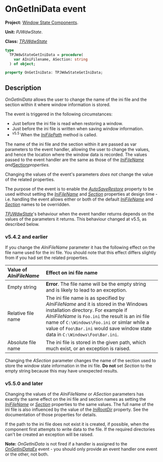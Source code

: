 # OnGetIniData event #

**Project:** [Window State Components](WindowStateComponents.md).

**Unit:** _PJWdwState_.

**Class:** _[TPJWdwState](TPJWdwState.md)_

```pascal
type
  TPJWdwStateGetIniData = procedure(
    var AIniFilename, ASection: string
  ) of object;

property OnGetIniData: TPJWdwStateGetIniData;
```

## Description ##

_OnGetIniData_ allows the user to change the name of the ini file and the section within it where window information is stored.

The event is triggered in the following circumstances:

  * Just before the ini file is read when restoring a window.
  * Just before the ini file is written when saving window information.
  * <sup>v5.5</sup> When the _[IniFilePath](TPJWdwStateIniFilePath.md)_ method is called.

The name of the ini file and the section within it are passed as var parameters to the event handler, allowing the user to change the values, and hence the location where the window data is recorded.  The values passed to the event handler are the same as those of the _[IniFileName](TPJWdwStateIniFileName.md) and_[Section](TPJWdwStateSection.md)_properties._

Changing the values of the event's parameters _does not_ change the value of the related properties.

The purpose of the event is to enable the _[AutoSaveRestore](TPJCustomWdwStateAutoSaveRestore.md)_ property to be used without setting the _[IniFileName](TPJWdwStateIniFileName.md)_ and _[Section](TPJWdwStateSection.md)_ properties at design time - i.e. handling the event allows either or both of the default _[IniFileName](TPJWdwStateIniFileName.md)_ and _[Section](TPJWdwStateSection.md)_ names to be overridden.

_[TPJWdwState](TPJWdwState.md)_'s behaviour when the event handler returns depends on the values of the parameters it returns. This behaviour changed at v5.5, as described below.

### v5.4.2 and earlier ###

If you change the _AIniFileName_ parameter it has the following effect on the file name used for the ini file. You should note that this effect differs slightly from if you had set the related properties.

| **Value of _AIniFileName_** | **Effect on ini file name** |
|:----------------------------|:----------------------------|
| Empty string | **Error**. The file name will be the empty string and is likely to lead to an exception. |
| Relative file name | The ini file name is as specified by _AIniFileName_ and it is stored in the Windows installation directory. For example if _AIniFileName_ is `Foo.ini` the result is an ini file name of `C:\Windows\Foo.ini` or simlar while a value of `Foo\Bar.ini` would save window state data in `C:\Windows\Foo\Bar.ini`. |
| Absolute file name | The ini file is stored in the given path, which much exist, or an exception is raised. |

Changing the _ASection_ parameter changes the name of the section used to store the window state information in the ini file. **Do not** set _Section_ to the empty string because this may have unexpected results.

### v5.5.0 and later ###

Changing the values of the _AIniFileName_ or _ASection_ parameters has exactly the same effect on the ini file and section names as setting the _[IniFileName](TPJWdwStateIniFileName.md)_ or _[Section](TPJWdwStateSection.md)_ properties to the same values. The full name of the ini file is also influenced by the value of the _[IniRootDir](TPJWdwStateIniRootDir.md)_ property. See the documentation of those properties for details.

If the path to the ini file does not exist it is created, if possible, when the component first attempts to write data to the file. If the required directories can't be created an exception will be raised.

**Note:** _OnGetIniData_ is not fired if a handler is assigned to the _[OnGetIniDataEx](TPJWdwStateOnGetIniDataEx.md)_ event - you should only provide an event handler one event or the other, not both.